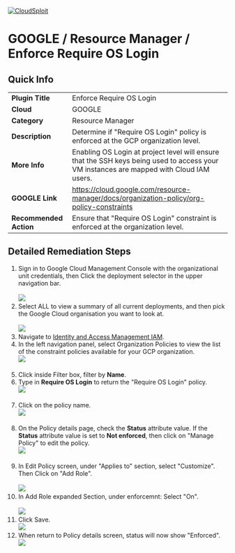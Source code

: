 [![CloudSploit](https://cloudsploit.com/img/logo-new-big-text-100.png "CloudSploit")](https://cloudsploit.com)

# GOOGLE / Resource Manager / Enforce Require OS Login

## Quick Info

| | |
|-|-|
| **Plugin Title** | Enforce Require OS Login |
| **Cloud** | GOOGLE |
| **Category** | Resource Manager |
| **Description** |Determine if "Require OS Login" policy is enforced at the GCP organization level. |
| **More Info** | Enabling OS Login at project level will ensure that the SSH keys being used to access your VM instances are mapped with Cloud IAM users. |
| **GOOGLE Link** | https://cloud.google.com/resource-manager/docs/organization-policy/org-policy-constraints |
| **Recommended Action** | Ensure that "Require OS Login" constraint is enforced at the organization level. |

## Detailed Remediation Steps
1. Sign in to Google Cloud Management Console with the organizational unit credentials, then Click the deployment selector in the upper navigation bar.</br></br> <img src="/resources/google/resourcemanager/enforce-require-os-login/step1.png"/></br>
2. Select ALL to view a summary of all current deployments, and then pick the Google Cloud organisation you want to look at.</br></br> <img src="/resources/google/resourcemanager/enforce-require-os-login/step2.png"/></br>
3. Navigate to [Identity and Access Management IAM](https://console.cloud.google.com/iam-admin/iam).
4. In the left navigation panel, select Organization Policies to view the list of the constraint policies available for your GCP organization.</br> <img src="/resources/google/resourcemanager/enforce-require-os-login/step4.png"/></br></br>
5. Click inside Filter box, filter by **Name**. </br>
6. Type in **Require OS Login** to return the \"Require OS Login\" policy.</br><img src="/resources/google/resourcemanager/enforce-require-os-login/step6.png"/></br></br>
7. Click on the policy name. </br> <img src="/resources/google/resourcemanager/enforce-require-os-login/step7.png"/></br></br>
8. On the Policy details page, check the **Status** attribute value. If the **Status** attribute value is set to **Not enforced**, then click on \"Manage Policy\" to edit the policy.</br> <img src="/resources/google/resourcemanager/enforce-require-os-login/step8.png"/></br></br>
9. In Edit Policy screen, under \"Applies to\" section, select \"Customize\". Then Click on \"Add Role\".</br></br> <img src="/resources/google/resourcemanager/enforce-require-os-login/step9.png"/></br>
10. In Add Role expanded Section, under enforcemnt: Select "On".</br></br> <img src="/resources/google/resourcemanager/enforce-require-os-login/step10.png"/></br>
11. Click Save. </br> <img src="/resources/google/resourcemanager/enforce-require-os-login/step11.png"/></br>
12. When return to Policy details screen, status will now show "Enforced". </br> <img src="/resources/google/resourcemanager/enforce-require-os-login/step12.png"/></br>